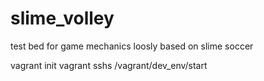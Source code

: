 # slime_volley
test bed for game mechanics loosly based on slime soccer

vagrant init
vagrant sshs
/vagrant/dev_env/start
